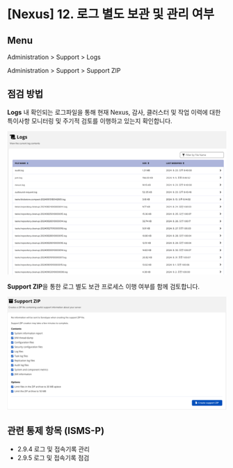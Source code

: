 # [Nexus] 12. 로그 별도 보관 및 관리 여부

## Menu 
Administration > Support > Logs

Administration > Support > Support ZIP

## 점검 방법 
**Logs** 내 확인되는 로그파일을 통해 현재 Nexus, 감사, 클러스터 및 작업 이력에 대한 특이사항 모니터링 및 주기적 검토를 이행하고 있는지 확인합니다. 

![Logs](images/logs.png)

**Support ZIP**을 통한 로그 별도 보관 프로세스 이행 여부를 함께 검토합니다.

![Support ZIP](images/support-zip.png)

## 관련 통제 항목 (ISMS-P)
- 2.9.4 로그 및 접속기록 관리
- 2.9.5 로그 및 접속기록 점검